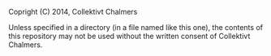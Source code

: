 Copright (C) 2014, Collektivt Chalmers

Unless specified in a directory (in a file named like this one),
the contents of this repository may not be used without the written
consent of Collektivt Chalmers.